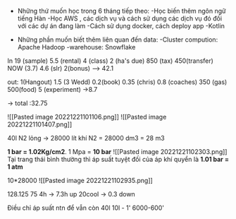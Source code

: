 - Những thứ muốn học trong 6 tháng tiếp theo:
-Học biến thêm ngôn ngữ tiếng Hàn
-Học AWS , các dịch vụ và cách sử dụng các dịch vụ đó đối với các dự án đang làm
-Cách sử dụng docker, cách deploy app
-Kotlin



- Những phần muốn biết thêm liên quan đến data:
-Cluster compution: Apache Hadoop
-warehouse: Snowflake

In
19 (sample)
5.5 (rental)
4 (class)
2 (ha's due)
850 (tax)
450(transfer)
NOW (3.7)
4.6 (slr)
2(bonus)
--> 42.1

out: 
1(Hangout)
1.5 (3 Wedd)
0.2(book)
0.35 (chris)
0.8 (coaches)
350 (gas)
500(food)
5 (experiment)
->8.7

-> total :32.75

![[Pasted image 20221221101106.png]]
![[Pasted image 20221221101407.png]]

40l N2 lỏng -> 28000 lít khí N2 = 28000 dm3 = 28 m3

**1 bar = 1.02Kg/cm2**.
1 Mpa = **10 bar**
![[Pasted image 20221221102303.png]]
Tại trang thái bình thường thì áp suất tuyệt đối của áp khí quyển là **1.01 bar = 1 atm**

10*28000
![[Pasted image 20221221102935.png]]

128.125 
75
4h
-> 7.3h up
20cool -> 0.3 down

Điều chỉ áp suất ntn để vẫn còn 40l
10l - 1'
6000-600'

